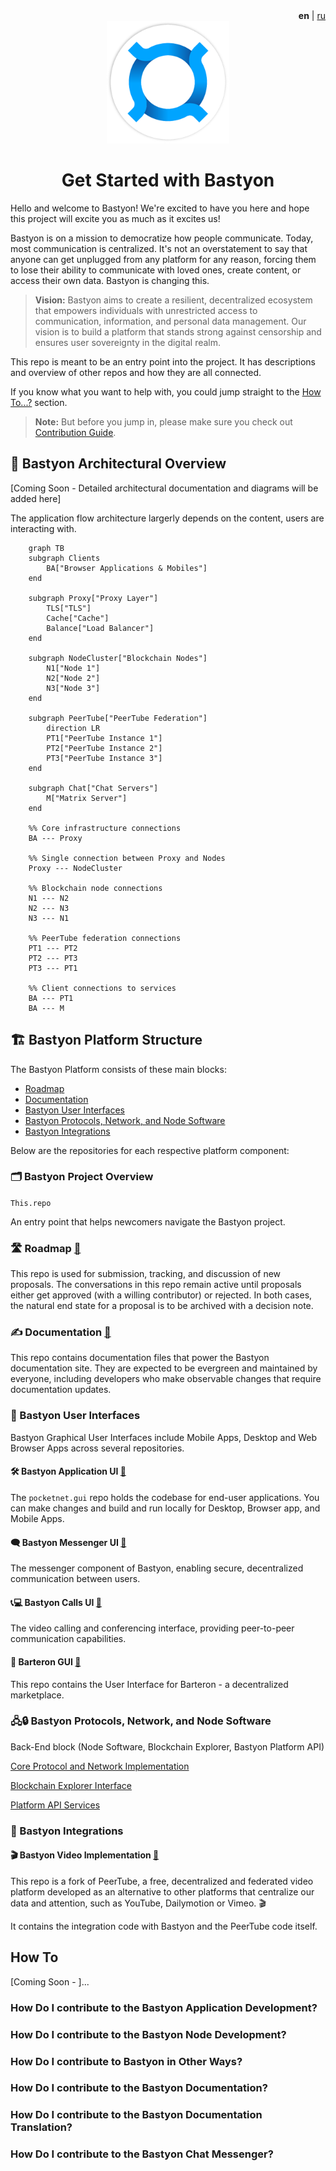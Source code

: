 <!--
-  [x] Update readme.md with what this repo is all about
-  [ ] Share this information with stakeholders
-->

<div align="right">
  <b>en</b> | <a href="readme_ru.md">ru</a>
</div>

<div align="center">
  <img src="assets/img/bastyon-logo-256x256.png" width="196" alt="bastyon logo">
</div>

<div align="center">

# Get Started with Bastyon

</div>

Hello and welcome to Bastyon! We're excited to have you here and hope this project will excite you as much as it excites us!

Bastyon is on a mission to democratize how people communicate. Today, most communication is centralized. It's not an overstatement to say that anyone can get unplugged from any platform for any reason, forcing them to lose their ability to communicate with loved ones, create content, or access their own data. Bastyon is changing this.

>**Vision:**
Bastyon aims to create a resilient, decentralized ecosystem that empowers individuals with unrestricted access to communication, information, and personal data management. Our vision is to build a platform that stands strong against censorship and ensures user sovereignty in the digital realm.

This repo is meant to be an entry point into the project. It has descriptions and overview of other repos and how they are all connected.

If you know what you want to help with, you could jump straight to the [How To...?](#how-to) section.

> **Note:** But before you jump in, please make sure you check out [Contribution Guide](contribution.md). 

## 📝 Bastyon Architectural Overview

[Coming Soon - Detailed architectural documentation and diagrams will be added here]

The application flow architecture largerly depends on the content, users are interacting with.

```mermaid
    graph TB
    subgraph Clients
        BA["Browser Applications & Mobiles"]
    end

    subgraph Proxy["Proxy Layer"]
        TLS["TLS"]
        Cache["Cache"]
        Balance["Load Balancer"]
    end

    subgraph NodeCluster["Blockchain Nodes"]
        N1["Node 1"]
        N2["Node 2"]
        N3["Node 3"]
    end

    subgraph PeerTube["PeerTube Federation"]
        direction LR
        PT1["PeerTube Instance 1"]
        PT2["PeerTube Instance 2"]
        PT3["PeerTube Instance 3"]
    end

    subgraph Chat["Chat Servers"]
        M["Matrix Server"]
    end

    %% Core infrastructure connections
    BA --- Proxy
    
    %% Single connection between Proxy and Nodes
    Proxy --- NodeCluster
    
    %% Blockchain node connections
    N1 --- N2
    N2 --- N3
    N3 --- N1
    
    %% PeerTube federation connections
    PT1 --- PT2
    PT2 --- PT3
    PT3 --- PT1
    
    %% Client connections to services
    BA --- PT1
    BA --- M
```


## 🏗️ Bastyon Platform Structure

The Bastyon Platform consists of these main blocks:

- [Roadmap](#roadmap)
- [Documentation](#documentation)
- [Bastyon User Interfaces](#bastyon-user-interfaces)
- [Bastyon Protocols, Network, and Node Software](#bastyon-protocols-network-and-node-software)
- [Bastyon Integrations](#bastyon-integrations)

Below are the repositories for each respective platform component:


### 🗂️ Bastyon Project Overview

`This.repo`

An entry point that helps newcomers navigate the Bastyon project.


### 🛣️ Roadmap [🔗](https://github.com/pocketnetteam/roadmap)

This repo is used for submission, tracking, and discussion of new proposals. The conversations in this repo remain active until proposals either get approved (with a willing contributor) or rejected. In both cases, the natural end state for a proposal is to be archived with a decision note.


### ✍️ Documentation [🔗](https://github.com/pocketnetteam/documentation)

This repo contains documentation files that power the Bastyon documentation site. They are expected to be evergreen and maintained by everyone, including developers who make observable changes that require documentation updates.


### 🎨 Bastyon User Interfaces

Bastyon Graphical User Interfaces include Mobile Apps, Desktop and Web Browser Apps across several repositories.


#### 🛠️ Bastyon Application UI [🔗](https://github.com/pocketnetteam/pocketnet.gui)

The `pocketnet.gui` repo holds the codebase for end-user applications. You can make changes and build and run locally for Desktop, Browser app, and Mobile Apps.


#### 🗨️ Bastyon Messenger UI [🔗](https://github.com/pocketnetteam/bastyon-chat)

The messenger component of Bastyon, enabling secure, decentralized communication between users.


#### 📞💻 Bastyon Calls UI [🔗](https://github.com/pocketnetteam/bastyon-video)

The video calling and conferencing interface, providing peer-to-peer communication capabilities.


#### 🔄 Barteron GUI [🔗](https://github.com/pocketnetteam/barteron.gui)

This repo contains the User Interface for Barteron - a decentralized marketplace.



### 🖧🔒 Bastyon Protocols, Network, and Node Software

Back-End block (Node Software, Blockchain Explorer, Bastyon Platform API)

[Core Protocol and Network Implementation](https://github.com/pocketnetteam/pocketnet.core)

[Blockchain Explorer Interface](https://github.com/pocketnetteam/pocketnet.explorer)

[Platform API Services](https://github.com/pocketnetteam/pocketnet-proxy-api)


### 🧩 Bastyon Integrations

#### 🎬 Bastyon Video Implementation [🔗](https://github.com/pocketnetteam/bastyon-video)

This repo is a fork of PeerTube, a free, decentralized and federated video platform developed as an alternative to other platforms that centralize our data and attention, such as YouTube, Dailymotion or Vimeo. 🎬

It contains the integration code with Bastyon and the PeerTube code itself.


## How To

[Coming Soon - ]...

### How Do I contribute to the Bastyon Application Development?
### How Do I contribute to the Bastyon Node Development?
### How Do I contribute to Bastyon in Other Ways?
### How Do I contribute to the Bastyon Documentation?
### How Do I contribute to the Bastyon Documentation Translation?
### How Do I contribute to the Bastyon Chat Messenger?

